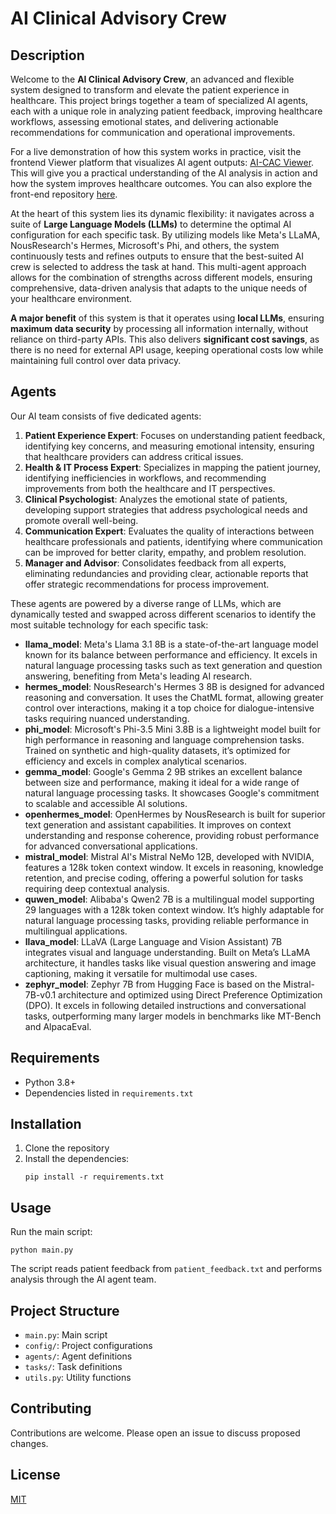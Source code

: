 
# AI Clinical Advisory Crew

## Description
Welcome to the **AI Clinical Advisory Crew**, an advanced and flexible system designed to transform and elevate the patient experience in healthcare. This project brings together a team of specialized AI agents, each with a unique role in analyzing patient feedback, improving healthcare workflows, assessing emotional states, and delivering actionable recommendations for communication and operational improvements.

For a live demonstration of how this system works in practice, visit the frontend Viewer platform that visualizes AI agent outputs: [AI-CAC Viewer](https://ai-cac.streamlit.app/). This will give you a practical understanding of the AI analysis in action and how the system improves healthcare outcomes. You can also explore the front-end repository [here](https://github.com/beloureiro/AI-CAC-Viewer.git).

At the heart of this system lies its dynamic flexibility: it navigates across a suite of **Large Language Models (LLMs)** to determine the optimal AI configuration for each specific task. By utilizing models like Meta's LLaMA, NousResearch's Hermes, Microsoft's Phi, and others, the system continuously tests and refines outputs to ensure that the best-suited AI crew is selected to address the task at hand. This multi-agent approach allows for the combination of strengths across different models, ensuring comprehensive, data-driven analysis that adapts to the unique needs of your healthcare environment.

**A major benefit** of this system is that it operates using **local LLMs**, ensuring **maximum data security** by processing all information internally, without reliance on third-party APIs. This also delivers **significant cost savings**, as there is no need for external API usage, keeping operational costs low while maintaining full control over data privacy.

## Agents
Our AI team consists of five dedicated agents:
1. **Patient Experience Expert**: Focuses on understanding patient feedback, identifying key concerns, and measuring emotional intensity, ensuring that healthcare providers can address critical issues.
2. **Health & IT Process Expert**: Specializes in mapping the patient journey, identifying inefficiencies in workflows, and recommending improvements from both the healthcare and IT perspectives.
3. **Clinical Psychologist**: Analyzes the emotional state of patients, developing support strategies that address psychological needs and promote overall well-being.
4. **Communication Expert**: Evaluates the quality of interactions between healthcare professionals and patients, identifying where communication can be improved for better clarity, empathy, and problem resolution.
5. **Manager and Advisor**: Consolidates feedback from all experts, eliminating redundancies and providing clear, actionable reports that offer strategic recommendations for process improvement.

These agents are powered by a diverse range of LLMs, which are dynamically tested and swapped across different scenarios to identify the most suitable technology for each specific task:
- **llama_model**: Meta's Llama 3.1 8B is a state-of-the-art language model known for its balance between performance and efficiency. It excels in natural language processing tasks such as text generation and question answering, benefiting from Meta's leading AI research.
- **hermes_model**: NousResearch's Hermes 3 8B is designed for advanced reasoning and conversation. It uses the ChatML format, allowing greater control over interactions, making it a top choice for dialogue-intensive tasks requiring nuanced understanding.
- **phi_model**: Microsoft's Phi-3.5 Mini 3.8B is a lightweight model built for high performance in reasoning and language comprehension tasks. Trained on synthetic and high-quality datasets, it’s optimized for efficiency and excels in complex analytical scenarios.
- **gemma_model**: Google's Gemma 2 9B strikes an excellent balance between size and performance, making it ideal for a wide range of natural language processing tasks. It showcases Google's commitment to scalable and accessible AI solutions.
- **openhermes_model**: OpenHermes by NousResearch is built for superior text generation and assistant capabilities. It improves on context understanding and response coherence, providing robust performance for advanced conversational applications.
- **mistral_model**: Mistral AI's Mistral NeMo 12B, developed with NVIDIA, features a 128k token context window. It excels in reasoning, knowledge retention, and precise coding, offering a powerful solution for tasks requiring deep contextual analysis.
- **quwen_model**: Alibaba's Qwen2 7B is a multilingual model supporting 29 languages with a 128k token context window. It’s highly adaptable for natural language processing tasks, providing reliable performance in multilingual applications.
- **llava_model**: LLaVA (Large Language and Vision Assistant) 7B integrates visual and language understanding. Built on Meta’s LLaMA architecture, it handles tasks like visual question answering and image captioning, making it versatile for multimodal use cases.
- **zephyr_model**: Zephyr 7B from Hugging Face is based on the Mistral-7B-v0.1 architecture and optimized using Direct Preference Optimization (DPO). It excels in following detailed instructions and conversational tasks, outperforming many larger models in benchmarks like MT-Bench and AlpacaEval.

## Requirements
- Python 3.8+
- Dependencies listed in `requirements.txt`

## Installation
1. Clone the repository
2. Install the dependencies:
   ```
   pip install -r requirements.txt
   ```

## Usage
Run the main script:
```
python main.py
```

The script reads patient feedback from `patient_feedback.txt` and performs analysis through the AI agent team.

## Project Structure
- `main.py`: Main script
- `config/`: Project configurations
- `agents/`: Agent definitions
- `tasks/`: Task definitions
- `utils.py`: Utility functions

## Contributing
Contributions are welcome. Please open an issue to discuss proposed changes.

## License
[MIT](https://choosealicense.com/licenses/mit/)

